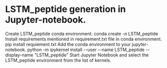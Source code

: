 # LSTM_peptide generation in Jupyter-notebook.
Create LSTM_peptide conda environment.
conda create -n LSTM_peptide
Install requirements mentioned in requirement.txt file in conda environment.
pip install requiement.txt
Add the conda environment to your jupyter-notebook. 
python -m ipykernel install --user --name LSTM_peptide --display-name "LSTM_peptide"
Start Jupyter Notebook and select the LSTM_peptide environment from the list of kernels.
